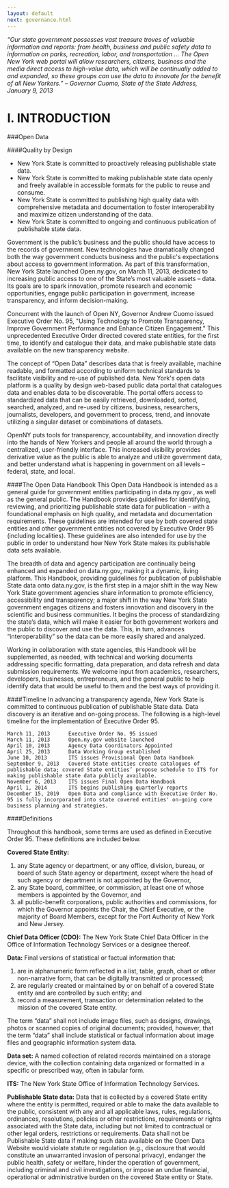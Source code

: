 ```yaml
---
layout: default
next: governance.html
---
```


*“Our state government possesses vast treasure troves of valuable information and reports: from health, business and public safety data to information on parks, recreation, labor, and transportation … The Open New York web portal will allow researchers, citizens, business and the media direct access to high-value data, which will be continually added to and expanded, so these groups can use the data to innovate for the benefit of all New Yorkers.” – Governor Cuomo, State of the State Address,        January 9, 2013*


I. INTRODUCTION
=========

###Open Data

####Quality by Design
*	New York State is committed to proactively releasing publishable state data.
*	New York State is committed to making publishable state data openly and freely available in accessible formats for the public to reuse and consume. 
*	New York State is committed to publishing high quality data with comprehensive metadata and documentation to foster interoperability and maximize citizen understanding of the data.
*	New York State is committed to ongoing and continuous publication of publishable state data.

Government is the public’s business and the public should have access to the records of government.  New technologies have dramatically changed both the way government conducts business and the public's expectations about access to government information.  As part of this transformation, New York State launched Open.ny.gov, on March 11, 2013, dedicated to increasing public access to one of the State’s most valuable assets – data.  Its goals are to spark innovation, promote research and economic opportunities, engage public participation in government, increase transparency, and inform decision-making.  

Concurrent with the launch of Open NY, Governor Andrew Cuomo issued Executive Order No. 95, "Using Technology to Promote Transparency, Improve Government Performance and Enhance Citizen Engagement."  This unprecedented Executive Order directed covered state entities, for the first time, to identify and catalogue their data, and make publishable state data available on the new transparency website.

The concept of “Open Data” describes data that is freely available, machine readable, and formatted according to uniform technical standards to facilitate visibility and re-use of published data.  New York's open data platform is a quality by design web-based public data portal that catalogues data and enables data to be discoverable.  The portal offers access to standardized data that can be easily retrieved, downloaded, sorted, searched, analyzed, and re-used by citizens, business, researchers, journalists, developers, and government to process, trend, and innovate utilizing a singular dataset or combinations of datasets.  

OpenNY puts tools for transparency, accountability, and innovation directly into the hands of New Yorkers and people all around the world through a centralized, user-friendly interface.  This increased visibility provides derivative value as the public is able to analyze and utilize government data, and better understand what is happening in government on all levels – federal, state, and local.  

####The Open Data Handbook
This Open Data Handbook is intended as a general guide for government entities participating in data.ny.gov , as well as the general public.  The Handbook provides guidelines for identifying, reviewing, and prioritizing publishable state data for publication – with a foundational emphasis on high quality, and metadata and documentation requirements. These guidelines are intended for use by both covered state entities and other government entities not covered by Executive Order 95 (including localities).  These guidelines are also intended for use by the public in order to understand how New York State makes its publishable data sets available. 

The breadth of data and agency participation are continually being enhanced and expanded on data.ny.gov, making it a dynamic, living platform. This Handbook, providing guidelines for publication of publishable State data onto data.ny.gov, is the first step in a major shift in the way New York State government agencies share information to promote efficiency, accessibility and transparency; a major shift in the way New York State government engages citizens and fosters innovation and discovery in the scientific and business communities.  It begins the process of standardizing the state’s data, which will make it easier for both government workers and the public to discover and use the data.  This, in turn, advances “interoperability” so the data can be more easily shared and analyzed.  

Working in collaboration with state agencies, this Handbook will be supplemented, as needed, with technical and working documents addressing specific formatting, data preparation, and data refresh and data submission requirements.  We welcome input from academics, researchers, developers, businesses, entrepreneurs, and the general public to help identify data that would be useful to them and the best ways of providing it. 

####Timeline
In advancing a transparency agenda, New York State is committed to continuous publication of publishable State data.  Data discovery is an iterative and on-going process.  The following is a high-level timeline for the implementation of Executive Order 95.

	March 11, 2013      Executive Order No. 95 issued	
	March 11, 2013      Open.ny.gov website launched	
	April 10, 2013      Agency Data Coordinators Appointed	
	April 25, 2013      Data Working Group established	
	June 10, 2013       ITS issues Provisional Open Data Handbook 	
	September 9, 2013   Covered State entities create catalogues of publishable data; covered State entities’ propose schedule to ITS for making publishable state data publicly available. 	
	November 6, 2013    ITS issues Final Open Data Handbook	
	April 1, 2014 	    ITS begins publishing quarterly reports 	
	December 15, 2019   Open Data and compliance with Executive Order No. 95 is fully incorporated into state covered entities' on-going core business planning and strategies.	

####Definitions

Throughout this handbook, some terms are used as defined in Executive Order 95.  These definitions are included below.

**Covered State Entity:**	

1.	any State agency or department, or any office, division, bureau, or board of such State agency or department, except where the head of such agency or department is not appointed by the Governor, 
2.	any State board, committee, or commission, at least one of whose members is appointed by the Governor, and 
3.	all public-benefit corporations, public authorities and commissions, for which the Governor appoints the Chair, the Chief Executive, or the majority of Board Members, except for the Port Authority of New York and New Jersey.

**Chief Data Officer (CDO):**	The New York State Chief Data Officer in the Office of Information Technology Services or a designee thereof.

**Data:**  Final versions of statistical or factual information that:

1.	are in alphanumeric form reflected in a list, table, graph, chart or other non-narrative form, that can be digitally transmitted or processed;
2.	are regularly created or maintained by or on behalf of a covered State entity and are controlled by such entity; and 
3.	record a measurement, transaction or determination related to the mission of the covered State entity.

The term “data” shall not include image files, such as designs, drawings, photos or scanned copies of original documents; provided, however, that the term “data” shall include statistical or factual information about image files and geographic information system data.   

**Data set:** A named collection of related records maintained on a storage device, with the collection containing data organized or formatted in a specific or prescribed way, often in tabular form.

**ITS:**	The New York State Office of Information Technology Services.

**Publishable State data:** Data that is collected by a covered State entity where the entity is permitted, required or able to make the data available to the public, consistent with any and all applicable laws, rules, regulations, ordinances, resolutions, policies or other restrictions, requirements or rights associated with the State data, including but not limited to contractual or other legal orders, restrictions or requirements.  Data shall not be Publishable State data if making such data available on the Open Data Website would violate statute or regulation (e.g., disclosure that would constitute an unwarranted invasion of personal privacy), endanger the public health, safety or welfare, hinder the operation of government, including criminal and civil investigations, or impose an undue financial, operational or administrative burden on the covered State entity or State. 
